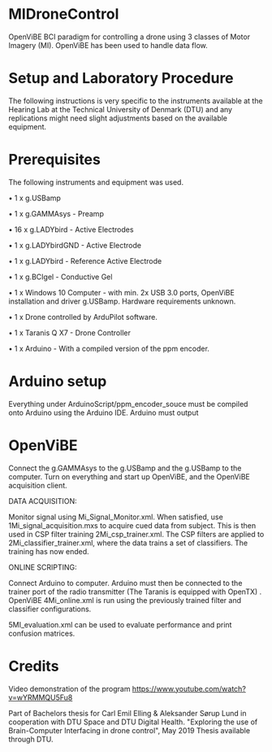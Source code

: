 # MIDroneControl
OpenViBE BCI paradigm for controlling a drone using 3 classes of Motor Imagery (MI). OpenViBE has been used to handle data flow. 

# Setup and Laboratory Procedure
The following instructions is very specific to the instruments available at the
Hearing Lab at the Technical University of Denmark (DTU) and any replications might need slight adjustments based
on the available equipment.
# Prerequisites
The following instruments and equipment was used.

• 1 x g.USBamp

• 1 x g.GAMMAsys - Preamp

• 16 x g.LADYbird - Active Electrodes

• 1 x g.LADYbirdGND - Active Electrode

• 1 x g.LADYbird - Reference Active Electrode

• 1 x g.BCIgel - Conductive Gel

• 1 x Windows 10 Computer - with min. 2x USB 3.0 ports, OpenViBE installation and driver g.USBamp. Hardware requirements unknown.

• 1 x Drone controlled by ArduPilot software.

• 1 x Taranis Q X7 - Drone Controller

• 1 x Arduino - With a compiled version of the ppm encoder.

# Arduino setup
Everything under ArduinoScript/ppm_encoder_souce must be compiled onto Arduino using the Arduino IDE.
Arduino must output 

# OpenViBE
Connect the g.GAMMAsys to the g.USBamp and the
g.USBamp to the computer. Turn on everything and start up OpenViBE, and
the OpenViBE acquisition client.

DATA ACQUISITION:

Monitor signal using Mi_Signal_Monitor.xml. When satisfied, use 1Mi_signal_acquisition.mxs to acquire cued data from subject. This is then used in CSP filter training 2Mi_csp_trainer.xml. The CSP filters are applied to 2Mi_classifier_trainer.xml, where the data trains a set of classifiers. The training has now ended.

ONLINE SCRIPTING:

Connect Arduino to computer. Arduino must then be connected to the trainer port of the radio transmitter (The Taranis is equipped with OpenTX) .
OpenViBE 4Mi_online.xml is run using the previously trained filter and classifier configurations. 

5MI_evaluation.xml can be used to evaluate performance and print confusion matrices.



# Credits

Video demonstration of the program
https://www.youtube.com/watch?v=wYRMMQU5Fu8

Part of Bachelors thesis for Carl Emil Elling & Aleksander Sørup Lund in cooperation with DTU Space and DTU Digital Health.
"Exploring the use of Brain-Computer Interfacing in drone control", May 2019
Thesis available through DTU.
